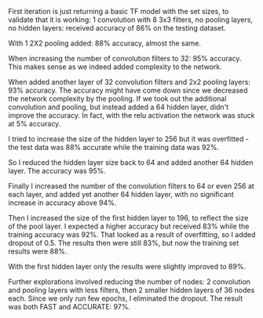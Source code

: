 First iteration is just returning a basic TF model with the set sizes, to validate that it is working:
1 convolution with 8 3x3 filters, no pooling layers, no hidden layers: received accuracy of 86% on the testing dataset.

With 1 2X2 pooling added: 88% accuracy, almost the same.

When increasing the number of convolution filters to 32: 95% accuracy. This makes sense as we indeed added complexity to the network.

When added another layer of 32 convolution filters and 2x2 pooling layers: 93% accuracy. The accuracy might have come down since we decreased the network complexity by the pooling.
If we took out the additional convolution and pooling, but instead added a 64 hidden layer, didn't improve the accuracy. In fact, with the relu activation the network was stuck at 5% accuracy.

I tried to increase the size of the hidden layer to 256 but it was overfitted - the test data was 88% accurate while the training data was 92%.

So I reduced the hidden layer size back to 64 and added another 64 hidden layer. The accuracy was 95%.

Finally I increased the number of the convolution filters to 64 or even 256 at each layer, and added yet another 64 hidden layer, with no significant increase in accuracy above 94%.

Then I increased the size of the first hidden layer to 196, to reflect the size of the pool layer. I expected a higher accuracy but received 83% while the training accuracy was 92%. That looked as a result of overfitting, so I added dropout of 0.5. The results then were still 83%, but now the training set results were 88%.

With the first hidden layer only the results were slightly improved to 89%.

Further explorations involved reducing the number of nodes: 2 convolution and pooling layers with less filters, then 2 smaller hidden layers of 36 nodes each. Since we only run few epochs, I eliminated the dropout. The result was both FAST and ACCURATE: 97%.